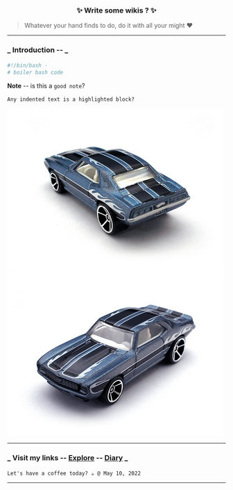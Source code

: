 <h3 align="center"> ✨ Write some wikis ?  ✨ </h3>

> Whatever your hand finds to do, do it with all your might ❤️

<hr>

### _ Introduction -- _

```bash
#!/bin/bash -
# boiler bash code
```

**Note** -- is this a `good note`?

    Any indented text is a highlighted block?
    
![car1](img/mini_blue_1.jpg)
![car2](img/mini_blue_2.jpg)

<hr>

### _ Visit my links --  [Explore](https://github.com/greenwayRocks/vim-wiki/blob/main/explore.md) -- [Diary](diary/diary.md) _

    Let's have a coffee today? ☕️ @ May 10, 2022
<hr>
